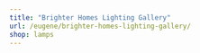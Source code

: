 ```yaml
---
title: "Brighter Homes Lighting Gallery"
url: /eugene/brighter-homes-lighting-gallery/
shop: lamps
---
```

